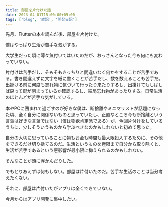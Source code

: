 ```yaml
---
title: 部屋を片付けた話
date: 2023-04-01T15:00:00+09:00
tags: ['blog', '雑記', '開発日記']
---
```

先月、Flutterの本を読んだ後、部屋を片付けた。

僕はやっぱり生活が苦手な気がする。

大学生だった頃に薄々気付いてはいたのだが、おっさんとなった今も何にも変わっていない。

片付けは苦手だし、そもそもきっちりと間違いなく何かをすることが苦手である。書き間違えずに文字を紙に書くことが苦手だし、数を数えることも苦手だ。出掛ける前に何度も忘れ物に気づいて行ったり来たりするし、出掛けてもしばしば戻って鍵が閉まっているか確認するし、結局忘れ物があったりする。日常生活のほとんどが苦手な気がしている。

本やPCに囲まれて過ごすのが好きな僕は、断捨離やミニマリストが話題になった頃、全く自分に関係ないものと思っていたし、正直なところ今も断捨離という言葉は好きな言葉ではない（僕は物欲肯定派である）が、今回片付けをしているうちに、少しそういうものから学ぶべきなのかもしれないと初めて思った。

自分の大切に思っていることに物もお金も時間も最大限投入するために、その他をできるだけ切り捨てるのだ。生活というものを極限まで自分から取り除くと、生活が苦手であるという悪影響が最小限に抑えられるのかもしれない。

そんなことが頭に浮かんだりした。

でもとりあえずは何もしない。部屋は片付いたのだ。苦手な生活のことは当分考えたくない。

それに、部屋は片付いたがアプリは全くできていない。

今月からはアプリ開発に集中したい。
